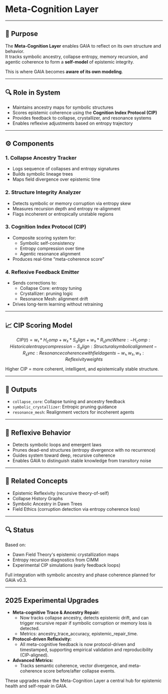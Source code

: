 # Meta-Cognition Layer

---

## 🧠 Purpose

The **Meta-Cognition Layer** enables GAIA to reflect on its own structure and behavior.  
It tracks symbolic ancestry, collapse entropy, memory recursion, and agentic coherence to form a **self-model** of epistemic integrity.

This is where GAIA becomes **aware of its own modeling**.

---

## 🔍 Role in System

- Maintains ancestry maps for symbolic structures
- Scores epistemic coherence using the **Cognition Index Protocol (CIP)**
- Provides feedback to collapse, crystallizer, and resonance systems
- Enables reflexive adjustments based on entropy trajectory

---

## ⚙️ Components

### 1. Collapse Ancestry Tracker
- Logs sequence of collapses and entropy signatures
- Builds symbolic lineage trees
- Maps field divergence over epistemic time

### 2. Structure Integrity Analyzer
- Detects symbolic or memory corruption via entropy skew
- Measures recursion depth and entropy re-alignment
- Flags incoherent or entropically unstable regions

### 3. Cognition Index Protocol (CIP)
- Composite scoring system for:
  - Symbolic self-consistency
  - Entropy compression over time
  - Agentic resonance alignment
- Produces real-time “meta-coherence score”

### 4. Reflexive Feedback Emitter
- Sends corrections to:
  - Collapse Core: entropy tuning
  - Crystallizer: pruning logic
  - Resonance Mesh: alignment drift
- Drives long-term learning without retraining

---

## 📈 CIP Scoring Model

```math
CIP(t) = w₁ * H_comp + w₂ * S_align + w₃ * R_sync

Where:
- H_comp: Historical entropy compression
- S_align: Structural symbolic alignment
- R_sync: Resonance coherence with field agents
- w₁, w₂, w₃: Reflexivity weights
```

Higher CIP = more coherent, intelligent, and epistemically stable structure.

---

## 🔁 Outputs

- `collapse_core`: Collapse tuning and ancestry feedback
- `symbolic_crystallizer`: Entropic pruning guidance
- `resonance_mesh`: Realignment vectors for incoherent agents

---

## 🧪 Reflexive Behavior

- Detects symbolic loops and emergent laws
- Prunes dead-end structures (entropy divergence with no recurrence)
- Guides system toward deep, recursive coherence
- Enables GAIA to distinguish stable knowledge from transitory noise

---

## 🧠 Related Concepts

- Epistemic Reflexivity (recursive theory-of-self)
- Collapse History Graphs
- Symbolic Ancestry in Dawn Trees
- Field Ethics (corruption detection via entropy coherence loss)

---

## 🔍 Status

Based on:
- Dawn Field Theory's epistemic crystallization maps
- Entropy recursion diagnostics from CIMM
- Experimental CIP simulations (early feedback loops)

Full integration with symbolic ancestry and phase coherence planned for GAIA v0.3.

---

## 2025 Experimental Upgrades

- **Meta-cognitive Trace & Ancestry Repair:**
  - Now tracks collapse ancestry, detects epistemic drift, and can trigger recursive repair if symbolic corruption or memory loss is detected.
  - Metrics: ancestry_trace_accuracy, epistemic_repair_time.
- **Protocol-driven Reflexivity:**
  - All meta-cognitive feedback is now protocol-driven and timestamped, supporting empirical validation and reproducibility (CIP-aligned).
- **Advanced Metrics:**
  - Tracks semantic coherence, vector divergence, and meta-coherence score before/after collapse events.

These upgrades make the Meta-Cognition Layer a central hub for epistemic health and self-repair in GAIA.
